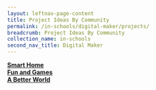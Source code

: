 ```yaml
---
layout: leftnav-page-content
title: Project Ideas By Community
permalink: /in-schools/digital-maker/projects/
breadcrumb: Project Ideas By Community
collection_name: in-schools
second_nav_title: Digital Maker
---
```


[**Smart Home**](/smart-home)<br>
[**Fun and Games**](/fun-and-games)<br>
[**A Better World**](/a-better-world)<br>

